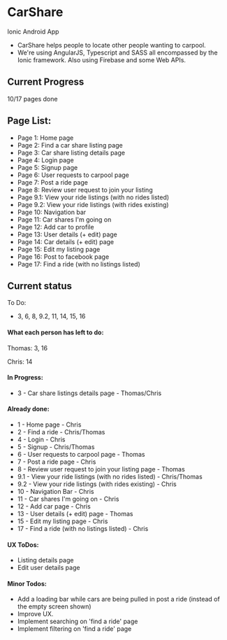 # CarShare
Ionic Android App

* CarShare helps people to locate other people wanting to carpool.
* We're using AngularJS, Typescript and SASS all encompassed by the Ionic framework. Also using Firebase and some Web APIs.

## Current Progress

10/17 pages done

## Page List:

* Page 1: Home page
* Page 2: Find a car share listing page
* Page 3: Car share listing details page
* Page 4: Login page
* Page 5: Signup page
* Page 6: User requests to carpool page
* Page 7: Post a ride page
* Page 8: Review user request to join your listing
* Page 9.1: View your ride listings (with no rides listed)
* Page 9.2: View your ride listings (with rides existing)
* Page 10: Navigation bar
* Page 11: Car shares I'm going on
* Page 12: Add car to profile
* Page 13: User details (+ edit) page
* Page 14: Car details (+ edit) page
* Page 15: Edit my listing page
* Page 16: Post to facebook page
* Page 17: Find a ride (with no listings listed)

## Current status

To Do:
* 3, 6, 8, 9.2, 11, 14, 15, 16

#### What each person has left to do:

Thomas: 3, 16

Chris: 14 

#### In Progress:

* 3 - Car share listings details page - Thomas/Chris

#### Already done:
* 1 - Home page - Chris
* 2 - Find a ride - Chris/Thomas
* 4 - Login - Chris
* 5 - Signup - Chris/Thomas
* 6 - User requests to carpool page - Thomas
* 7 - Post a ride page - Chris
* 8 - Review user request to join your listing page - Thomas
* 9.1 - View your ride listings (with no rides listed) - Chris/Thomas
* 9.2 - View your ride listings (with rides existing) - Chris
* 10 - Navigation Bar - Chris
* 11 - Car shares I'm going on - Chris
* 12 - Add car page - Chris
* 13 - User details (+ edit) page - Thomas
* 15 - Edit my listing page - Chris
* 17 - Find a ride (with no listings listed) - Chris

#### UX ToDos:
* Listing details page
* Edit user details page

#### Minor Todos:
* Add a loading bar while cars are being pulled in post a ride (instead of the empty screen shown)
* Improve UX.
* Implement searching on 'find a ride' page
* Implement filtering on 'find a ride' page
